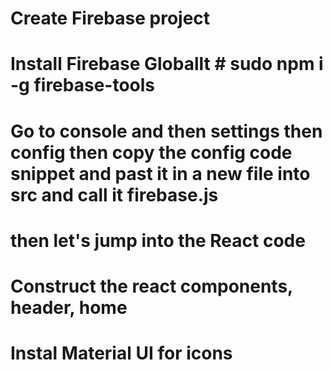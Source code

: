 # Create Firebase project
# Install Firebase Globallt # sudo npm i -g firebase-tools
# Go to console and then settings then config then copy the config code snippet and past it in a new file into src and call it firebase.js
# then let's jump into the React code

# Construct the react components, header, home

# Instal Material UI for icons 